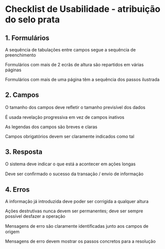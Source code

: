 # Checklist de Usabilidade - atribuição do selo prata

## 1. Formulários

A sequência de tabulações entre campos segue a sequência de preenchimento
 
Formulários com mais de 2 ecrãs de altura são repartidos em várias páginas

Formulários com mais de uma página têm a sequência dos passos ilustrada

## 2. Campos

O tamanho dos campos deve reﬂetir o tamanho previsível dos dados
 
É usada revelação progressiva em vez de campos inativos
 
As legendas dos campos são breves e claras
 
Campos obrigatórios devem ser claramente indicados como tal
 
## 3. Resposta

O sistema deve indicar o que está a acontecer em ações longas
 
Deve ser conﬁrmado o sucesso da transação / envio de informação
 
## 4. Erros

A informação já introduzida deve poder ser corrigida a qualquer altura

Ações destrutivas nunca devem ser permanentes; deve ser sempre possível desfazer a operação
 
Mensagens de erro são claramente identiﬁcadas junto aos campos de origem
 
Mensagens de erro devem mostrar os passos concretos para a resolução

